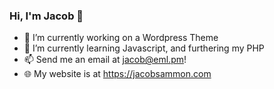 ### Hi, I'm Jacob 👋

- 🔭 I’m currently working on a Wordpress Theme
- 🌱 I’m currently learning Javascript, and furthering my PHP
- 📫 Send me an email at jacob@eml.pm!
- 🌐 My website is at https://jacobsammon.com
